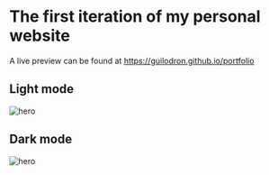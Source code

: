 # The first iteration of my personal website

A live preview can be found at <a href='https://guilodron.github.io/portfolio'>https://guilodron.github.io/portfolio</a>
## Light mode
![hero](https://i.imgur.com/5rwOOl9.png)

## Dark mode
![hero](https://i.imgur.com/3PGuIme.png)